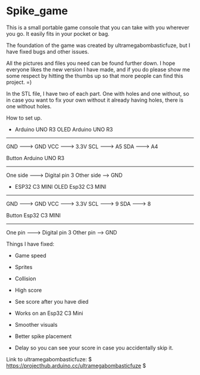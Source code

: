 # Spike_game
This is a small portable game console that you can take with you wherever you go. It easily fits in your pocket or bag.

The foundation of the game was created by ultramegabombasticfuze, but I have fixed bugs and other issues. 

 All the pictures and files you need can be found further down. I hope everyone likes the new version I have made, and if you do please show me some respect by hitting the thumbs up so that more people can find this project. =) 

 In the STL file, I have two of each part. One with holes and one without, so in case you want to fix your own without it already having holes, there is one without holes. 

 How to set up.
 
* Arduino UNO R3
OLED       Arduino UNO R3
-----      --------------
GND   --->   GND
VCC   --->   3.3V
SCL   --->   A5
SDA   --->   A4

Button          Arduino UNO R3
   ------          --------------
   One side  --->  Digital pin 3
   Other side -->  GND

  * ESP32 C3 MINI 
   OLED         Esp32 C3 MINI
   -----        -------------
   GND   --->   GND
   VCC   --->   3.3V
   SCL   --->   9
   SDA   --->   8

   Button          Esp32 C3 MINI
   ------          --------------
   One pin  --->  Digital pin 3
   Other pin -->  GND

 Things I have fixed: 

- Game speed 

- Sprites

- Collision 

- High score 

- See score after you have died 

- Works on an Esp32 C3 Mini

- Smoother visuals 

- Better spike placement 

- Delay so you can see your score in case you accidentally skip it. 

Link to ultramegabombasticfuze: $ https://projecthub.arduino.cc/ultramegabombasticfuze $ 
